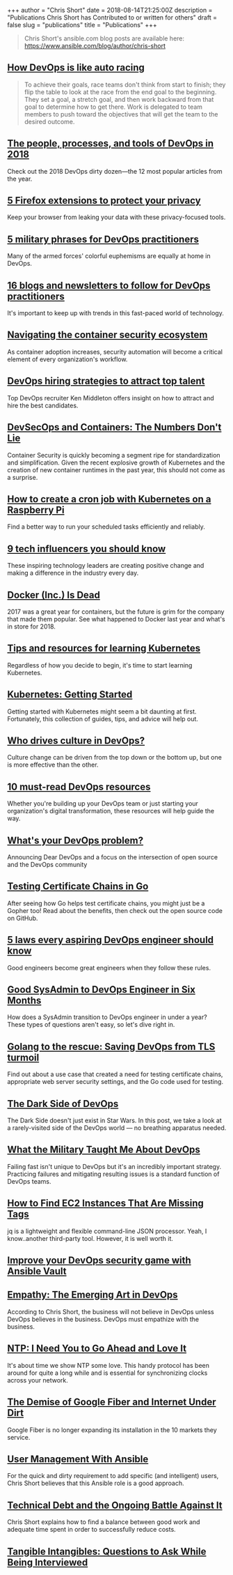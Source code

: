 +++
author = "Chris Short"
date = 2018-08-14T21:25:00Z
description = "Publications Chris Short has Contributed to or written for others"
draft = false
slug = "publications"
title = "Publications"
+++

> Chris Short's ansible.com blog posts are available here: <https://www.ansible.com/blog/author/chris-short>

## [How DevOps is like auto racing](https://developers.redhat.com/blog/2019/08/22/how-devops-is-like-auto-racing/)

> To achieve their goals, race teams don't think from start to finish; they flip the table to look at the race from the end goal to the beginning. They set a goal, a stretch goal, and then work backward from that goal to determine how to get there. Work is delegated to team members to push toward the objectives that will get the team to the desired outcome.

## [The people, processes, and tools of DevOps in 2018](https://opensource.com/article/18/12/top-devops)

Check out the 2018 DevOps dirty dozen—the 12 most popular articles from the year.

## [5 Firefox extensions to protect your privacy](https://opensource.com/article/18/7/firefox-extensions-protect-privacy)

Keep your browser from leaking your data with these privacy-focused tools.

## [5 military phrases for DevOps practitioners](https://opensource.com/article/18/7/military-phrases-devops)

Many of the armed forces' colorful euphemisms are equally at home in DevOps.

## [16 blogs and newsletters to follow for DevOps practitioners](https://opensource.com/article/18/6/devops-blogs-newsletters-follow)

It's important to keep up with trends in this fast-paced world of technology.

## [Navigating the container security ecosystem](https://opensource.com/article/18/5/navigating-container-security-ecosystem)

As container adoption increases, security automation will become a critical element of every organization's workflow.

## [DevOps hiring strategies to attract top talent](https://opensource.com/article/18/5/devops-hiring-strategies-attract-top-talent)

Top DevOps recruiter Ken Middleton offers insight on how to attract and hire the best candidates.

## [DevSecOps and Containers: The Numbers Don't Lie](https://blog.sonatype.com/numbersdontlie)

Container Security is quickly becoming a segment ripe for standardization and simplification. Given the recent explosive growth of Kubernetes and the creation of new container runtimes in the past year, this should not come as a surprise.

## [How to create a cron job with Kubernetes on a Raspberry Pi](https://opensource.com/article/18/3/kubernetes-cron-job-tasks)

Find a better way to run your scheduled tasks efficiently and reliably.

## [9 tech influencers you should know](https://opensource.com/article/18/3/list-tech-influencers)

These inspiring technology leaders are creating positive change and making a difference in the industry every day.

## [Docker (Inc.) Is Dead](https://dzone.com/articles/docker-is-dead)

2017 was a great year for containers, but the future is grim for the company that made them popular. See what happened to Docker last year and what's in store for 2018.

## [Tips and resources for learning Kubernetes](https://opensource.com/article/17/12/resources-learning-kubernetes)

Regardless of how you decide to begin, it's time to start learning Kubernetes.

## [Kubernetes: Getting Started](https://dzone.com/articles/kubernetes-getting-started)

Getting started with Kubernetes might seem a bit daunting at first. Fortunately, this collection of guides, tips, and advice will help out.

## [Who drives culture in DevOps?](https://opensource.com/article/17/12/who-drives-culture-devops)

Culture change can be driven from the top down or the bottom up, but one is more effective than the other.

## [10 must-read DevOps resources](https://opensource.com/article/17/12/10-must-read-devops-books)

Whether you're building up your DevOps team or just starting your organization's digital transformation, these resources will help guide the way.

## [What's your DevOps problem?](https://opensource.com/article/17/10/dear-devops)

Announcing Dear DevOps and a focus on the intersection of open source and the DevOps community

## [Testing Certificate Chains in Go](https://dzone.com/articles/testing-certificate-chains-in-go)

After seeing how Go helps test certificate chains, you might just be a Gopher too! Read about the benefits, then check out the open source code on GitHub.

## [5 laws every aspiring DevOps engineer should know](https://opensource.com/open-organization/17/5/5-devops-laws)

Good engineers become great engineers when they follow these rules.

## [Good SysAdmin to DevOps Engineer in Six Months](https://dzone.com/articles/quotgood-sysadmin-to-devops-engineer-in-six-months)

How does a SysAdmin transition to DevOps engineer in under a year? These types of questions aren't easy, so let's dive right in.

## [Golang to the rescue: Saving DevOps from TLS turmoil](https://opensource.com/article/17/4/testing-certificate-chains-34-line-go-program)

Find out about a use case that created a need for testing certificate chains, appropriate web server security settings, and the Go code used for testing.

## [The Dark Side of DevOps](https://dzone.com/articles/the-dark-side-of-devops)

The Dark Side doesn't just exist in Star Wars. In this post, we take a look at a rarely-visited side of the DevOps world — no breathing apparatus needed.

## [What the Military Taught Me About DevOps](https://dzone.com/articles/what-the-military-taught-me-about-devops)

Failing fast isn't unique to DevOps but it's an incredibly important strategy. Practicing failures and mitigating resulting issues is a standard function of DevOps teams.

## [How to Find EC2 Instances That Are Missing Tags](https://dzone.com/articles/find-ec2-instances-that-are-missing-tags)

jq is a lightweight and flexible command-line JSON processor. Yeah, I know..another third-party tool. However, it is well worth it.

## [Improve your DevOps security game with Ansible Vault](https://opensource.com/article/16/12/devops-security-ansible-vault)

## [Empathy: The Emerging Art in DevOps](https://dzone.com/articles/empathy-the-emerging-art-in-devops-1)

According to Chris Short, the business will not believe in DevOps unless DevOps believes in the business. DevOps must empathize with the business.

## [NTP: I Need You to Go Ahead and Love It](https://dzone.com/articles/ntp-i-need-you-to-go-ahead-and-love-it)

It's about time we show NTP some love. This handy protocol has been around for quite a long while and is essential for synchronizing clocks across your network.

## [The Demise of Google Fiber and Internet Under Dirt](https://dzone.com/articles/the-demise-of-google-fiber-and-internet-under-dirt)

Google Fiber is no longer expanding its installation in the 10 markets they service.

## [User Management With Ansible](https://dzone.com/articles/user-management-with-ansible)

For the quick and dirty requirement to add specific (and intelligent) users, Chris Short believes that this Ansible role is a good approach.

## [Technical Debt and the Ongoing Battle Against It](https://dzone.com/articles/technical-debt-and-the-ongoing-battle-against-it)

Chris Short explains how to find a balance between good work and adequate time spent in order to successfully reduce costs.

## [Tangible Intangibles: Questions to Ask While Being Interviewed](https://medium.com/@chrisshort/tangible-intangibles-questions-to-ask-while-being-interviewed-c13887bb9854)